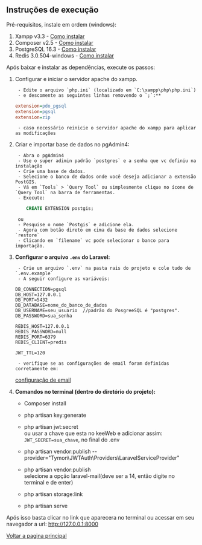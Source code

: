 ## Instruções de execução

Pré-requisitos, instale em ordem (windows):
1. Xampp v3.3 - [Como instalar](/docs/api/instalacao_dependencias_execucao.md)
2. Composer v2.5 - [Como instalar](/docs/api/instalacao_dependencias_execucao.md) 
3. PostgreSQL 16.3 - [Como instalar](/docs/api/instalacao_dependencias_execucao.md) 
4. Redis 3.0.504-windows - [Como instalar](/docs/api/instalacao_dependencias_execucao.md) 
   

Após baixar e instalar as dependências, execute os passos:

1. Configurar e iniciar o servidor apache do xampp.
   
        - Edite o arquivo `php.ini` (localizado em `C:\xampp\php\php.ini`) 
        - e descomente as seguintes linhas removendo o `;`:**

    ```ini
    extension=pdo_pgsql
    extension=pgsql
    extension=zip 
    ```
        - caso necessário reinicie o servidor apache do xampp para aplicar as modificações 

2. Criar e importar base de dados no pgAdmin4:

        - Abra o pgAdmin4
        - Use o super adimin padrão `postgres` e a senha que vc definiu na instalação
        - Crie uma base de dados.
        - Selecione o banco de dados onde você deseja adicionar a extensão PostGIS.
        - Vá em `Tools` > `Query Tool` ou simplesmente clique no ícone de `Query Tool` na barra de ferramentas.
        - Execute: 
    ```sql
        CREATE EXTENSION postgis;
    ```
        ou
        - Pesquise o nome `Postgis` e adicione ela.
        - Agora com botão direto em cima da base de dados selecione `restore`
        - Clicando em `filename` vc pode selecionar o banco para importação.



4. **Configurar o arquivo `.env` do Laravel:**

        - Crie um arquivo `.env` na pasta rais do projeto e cole tudo de `.env.example`  
        - A seguir configure as variáveis:

    ```env
    DB_CONNECTION=pgsql
    DB_HOST=127.0.0.1
    DB_PORT=5432
    DB_DATABASE=nome_do_banco_de_dados
    DB_USERNAME=seu_usuario  //padrão do PosgreeSQL é "postgres".  
    DB_PASSWORD=sua_senha   

    REDIS_HOST=127.0.0.1
    REDIS_PASSWORD=null
    REDIS_PORT=6379
    REDIS_CLIENT=predis

    JWT_TTL=120
    ```

        - verifique se as configurações de email foram definidas corretamente em:
    [configuração de email](/docs/api/instrucoes_envio_de_email.md)

5. **Comandos no terminal (dentro do diretório do projeto):**

   - Composer install

   - php artisan key:generate

   - php artisan jwt:secret   
   ou usar a chave que esta no keeWeb e adicionar assim: `JWT_SECRET=sua_chave`, no final do .env

   - php artisan vendor:publish --provider="Tymon\JWTAuth\Providers\LaravelServiceProvider"

   - php artisan vendor:publish    
   selecione a opção laravel-mail(deve ser a 14, então digite no terminal e de enter) 

   - php artisan storage:link

   - php artisan serve

Após isso basta clicar no link que aparecera no terminal ou acessar em seu navegador a url: http://127.0.0.1:8000



[Voltar a pagina principal](/README.md)
